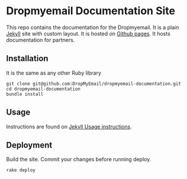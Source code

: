 # Dropmyemail Documentation Site

This repo contains the documentation for the Dropmyemail. It is a plain [Jekyll](http://jekyllrb.com) site with custom layout. It is hosted on [Github pages](http://pages.github.com/). It hosts documentation for partners.

## Installation

It is the same as any other Ruby library

```
git clone git@github.com:DropMyEmail/dropmyemail-documentation.git
cd dropmyemail-documentation
bundle install
```

## Usage

Instructions are found on [Jekyll Usage instructions](http://jekyllrb.com/docs/usage/).

## Deployment

Build the site. Commit your changes before running deploy.

```
rake deploy
```
